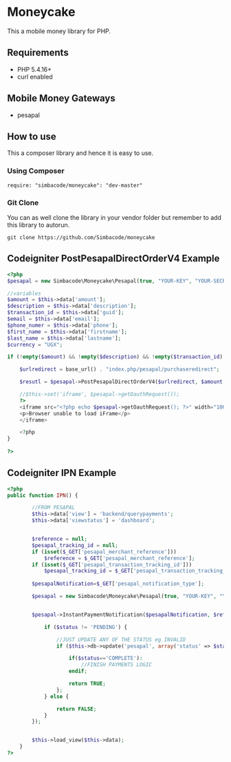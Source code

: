 Moneycake
========================

This a mobile money library for PHP.

## Requirements ##
* PHP 5.4.16+
* curl enabled


## Mobile Money Gateways ##
* pesapal 


## How to use ##
This a composer library and hence it is easy to use.

### Using Composer ###

```
require: "simbacode/moneycake": "dev-master"
```
### Git Clone ###
You can as well clone the library in your vendor folder but remember to add this library to autorun.
```
git clone https://github.com/Simbacode/moneycake
```


## Codeigniter PostPesapalDirectOrderV4 Example ##
```php
<?php
$pesapal = new Simbacode\Moneycake\Pesapal(true, "YOUR-KEY", "YOUR-SECRET");

//variables
$amount = $this->data['amount'];
$description = $this->data['description'];
$transaction_id = $this->data['guid'];
$email = $this->data['email'];
$phone_numer = $this->data['phone'];
$first_name = $this->data['firstname'];
$last_name = $this->data['lastname'];
$currency = "UGX";

if (!empty($amount) && !empty($description) && !empty($transaction_id) && !empty($email) && !empty($phone_numer) && !empty($first_name) && !empty($last_name)) {

    $urlredirect = base_url() . "index.php/pesapal/purchaseredirect";

    $resutl = $pesapal->PostPesapalDirectOrderV4($urlredirect, $amount, $currency, $description, "MERCHANT", $transaction_id, $email, $phone_numer, $first_name, $last_name);

    //$this->set('iframe', $pesapal->getOauthRequest());
    ?>
    <iframe src="<?php echo $pesapal->getOauthRequest(); ?>" width="100%" height="700px"  scrolling="no" frameBorder="0">
    <p>Browser unable to load iFrame</p>
    </iframe>

    <?php
}
        
?>
```

## Codeigniter IPN Example ##
```php
<?php
public function IPN() {

        //FROM PESAPAL
        $this->data['view'] = 'backend/querypayments';
        $this->data['viewstatus'] = 'dashboard';


        $reference = null;
        $pesapal_tracking_id = null;
        if (isset($_GET['pesapal_merchant_reference']))
            $reference = $_GET['pesapal_merchant_reference'];
        if (isset($_GET['pesapal_transaction_tracking_id']))
            $pesapal_tracking_id = $_GET['pesapal_transaction_tracking_id'];
        
        $pesapalNotification=$_GET['pesapal_notification_type'];

        $pesapal = new Simbacode\Moneycake\Pesapal(true, "YOUR-KEY", "YOUR-SECRET");


        $pesapal->InstantPaymentNotification($pesapalNotification, $reference, $pesapal_tracking_id, function($status) {

            if ($status != 'PENDING') {

                //JUST UPDATE ANY OF THE STATUS eg INVALID
                if ($this->db->update('pesapal', array('status' => $status), array('reference' => $reference, 'pesapal_tracking_id' => $pesapal_tracking_id))->affected_rows() > 0) {

                    if($status=='COMPLETE'):
                        //FINISH PAYMENTS LOGIC
                    endif;

                    return TRUE;
                };
            } else {

                return FALSE;
            }
        });


        $this->load_view($this->data);
    }
?>
```

